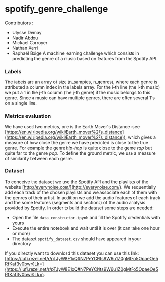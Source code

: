 # spotify_genre_challenge
Contributors :
 - Ulysse Demay
 - Nadir Abdou
 - Mickael Corroyer
 - Nathan Xerri
 - Raphaël Boige
A machine learning challenge which consists in predicting the genre of a music based on features from the Spotify API.


### Labels
The labels are an array of size (n_samples, n_genres), where each genre is attributed a column index in the labels array. For the i-th line (the i-th music) we put a 1 in the j-th column (the j-th genre) if the music belongs to this genre. Since a music can have multiple genres, there are often several 1's on a single line.

### Metrics evaluation
We have used two metrics, one is the Earth Mover's Distance (see [https://en.wikipedia.org/wiki/Earth_mover%27s_distance](https://en.wikipedia.org/wiki/Earth_mover%27s_distance)), which gives a measure of how close the genre we have predicted is close to the true genre. For example the genre *hip-hop* is quite close to the genre *rap* but quite far to the genre *pop*. To define the ground metric, we use a measure of similarity between each genre. 

### Dataset
To conceive the dataset we use the Spotify API and the playlists of the website [http://everynoise.com/](http://everynoise.com/). We sequentially add each track of the chosen playlists and we associate each of them with the genres of their artist. In addition we add the audio features of each track and the some features (segments and sections) of the audio analysis provided by Spotify.
In order to build the dataset some steps are needed:
- Open the file `data_constructor.ipynb` and fill the Spotify credentials with yours
- Execute the entire notebook and wait until it is over (it can take one hour or more)
- The dataset `spotify_dataset.csv` should have appeared in your directory

If you directly want to download this dataset you can use this link: [https://lufi.rezel.net/r/pTJyWBE1xQ#N7PeYCNts9W6u1Z0gMtFo5OpaeOe5RfKaf3v0bwr0Lk=](https://lufi.rezel.net/r/pTJyWBE1xQ#N7PeYCNts9W6u1Z0gMtFo5OpaeOe5RfKaf3v0bwr0Lk=).
